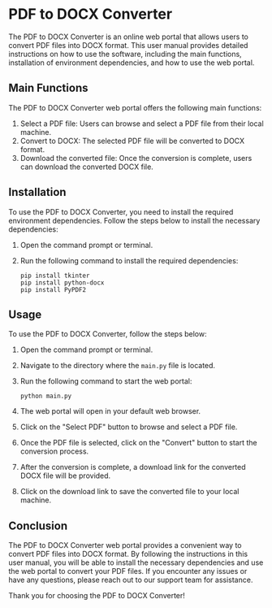 # PDF to DOCX Converter

The PDF to DOCX Converter is an online web portal that allows users to convert PDF files into DOCX format. This user manual provides detailed instructions on how to use the software, including the main functions, installation of environment dependencies, and how to use the web portal.

## Main Functions

The PDF to DOCX Converter web portal offers the following main functions:

1. Select a PDF file: Users can browse and select a PDF file from their local machine.
2. Convert to DOCX: The selected PDF file will be converted to DOCX format.
3. Download the converted file: Once the conversion is complete, users can download the converted DOCX file.

## Installation

To use the PDF to DOCX Converter, you need to install the required environment dependencies. Follow the steps below to install the necessary dependencies:

1. Open the command prompt or terminal.
2. Run the following command to install the required dependencies:

   ```
   pip install tkinter
   pip install python-docx
   pip install PyPDF2
   ```

## Usage

To use the PDF to DOCX Converter, follow the steps below:

1. Open the command prompt or terminal.
2. Navigate to the directory where the `main.py` file is located.
3. Run the following command to start the web portal:

   ```
   python main.py
   ```

4. The web portal will open in your default web browser.
5. Click on the "Select PDF" button to browse and select a PDF file.
6. Once the PDF file is selected, click on the "Convert" button to start the conversion process.
7. After the conversion is complete, a download link for the converted DOCX file will be provided.
8. Click on the download link to save the converted file to your local machine.

## Conclusion

The PDF to DOCX Converter web portal provides a convenient way to convert PDF files into DOCX format. By following the instructions in this user manual, you will be able to install the necessary dependencies and use the web portal to convert your PDF files. If you encounter any issues or have any questions, please reach out to our support team for assistance.

Thank you for choosing the PDF to DOCX Converter!